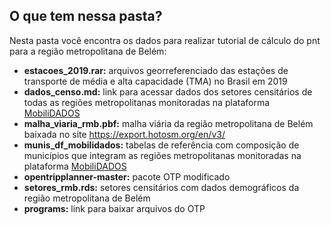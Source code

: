 ## O que tem nessa pasta?

Nesta pasta você encontra os dados para realizar tutorial de cálculo do pnt para a região metropolitana de Belém:

- **estacoes_2019.rar:** arquivos georreferenciado das estações de transporte de média e alta capacidade (TMA) no Brasil em 2019 
- **dados_censo.md:** link para acessar dados dos setores censitários de todas as regiões metropolitanas monitoradas na plataforma [MobiliDADOS](https://mobilidados.org.br/)
- **malha_viaria_rmb.pbf:** malha viária da região metropolitana de Belém baixada no site https://export.hotosm.org/en/v3/
- **munis_df_mobilidados:** tabelas de referência com composição de municípios que integram as regiões metropolitanas monitoradas na plataforma [MobiliDADOS](https://mobilidados.org.br/)
- **opentripplanner-master:** pacote OTP modificado
- **setores_rmb.rds:** setores censitários com dados demográficos da região metropolitana de Belém
- **programs:** link para baixar arquivos do OTP 


